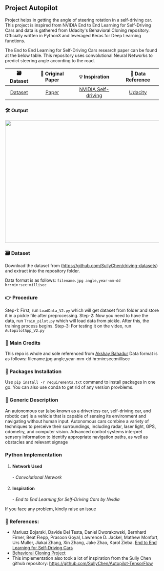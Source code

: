## Project Autopilot
Project helps in getting the angle of steering rotation in a self-driving car. This project is inspired from NVIDIA End to End Learning for Self-Driving Cars and data is gathered from Udacity's Behavioral Cloning repository. Officially written in Python3 and leveraged Keras for Deep Learning functions. 

The End to End Learning for Self-Driving Cars research paper can be found at the below table.
This repository uses convolutional Neural Networks to predict steering angle according to the road. 

| 🗃 Dataset | 📑 Original Paper | 💡 Inspiration | 📌 Data Reference |
|:-:|:-:|:-:|:-:|
|[Dataset](https://github.com/SullyChen/driving-datasets)|[Paper](https://arxiv.org/abs/1604.07316)|[NVIDIA Self-driving](https://devblogs.nvidia.com/deep-learning-self-driving-cars/)|[Udacity](https://github.com/udacity/CarND-Behavioral-Cloning-P3)|

### 🛠 Output
<img src="https://github.com/akshaybahadur21/Autopilot/blob/master/v2.gif" width=700 height=400>

### 🗃 Dataset
Download the dataset from (https://github.com/SullyChen/driving-datasets) and extract into the repository folder.<br>

Data format is as follows: `filename.jpg angle,year-mm-dd hr:min:sec:millisec`

### 👉 Procedure
Step-1: First, run `LoadData_V2.py` which will get dataset from folder and store it in a pickle file after preprocessing.
Step-2: Now you need to have the data, run `Train_pilot.py` which will load data from pickle. After this, the training process begins.
Step-3: For testing it on the video, run `AutopilotApp_V2.py`

### 🧠 Main Credits
This repo is whole and sole referenced from [Akshay Bahadur](https://github.com/akshaybahadur21/Autopilot/tree/master/Autopilot_V2)
Data format is as follows: filename.jpg angle,year-mm-dd hr:min:sec:millisec

### 📩 Packages Installation 
Use `pip install -r requirements.txt` command to install packages in one go.
You can also use conda to get rid of any version provblems.

### 📰 Generic Description
An autonomous car (also known as a driverless car, self-driving car, and robotic car) is a vehicle that is capable of sensing its environment and navigating without human input. Autonomous cars combine a variety of techniques to perceive their surroundings, including radar, laser light, GPS, odometry, and computer vision. Advanced control systems interpret sensory information to identify appropriate navigation paths, as well as obstacles and relevant signage

### Python Implementation

1) <h4>Network Used</h4>- <i>Convolutional Network</i>
2) <h4>Inspiration</h4> - <i>End to End Learning for Self-Driving Cars by Nvidia</i>

If you face any problem, kindly raise an issue



### 🔗 References:
 
 - Mariusz Bojarski, Davide Del Testa, Daniel Dworakowski, Bernhard Firner, Beat Flepp, Prasoon Goyal, Lawrence D. Jackel, Mathew Monfort, Urs Muller, Jiakai Zhang, Xin Zhang, Jake Zhao, Karol Zieba. [End to End Learning for Self-Driving Cars](https://arxiv.org/abs/1604.07316)
 - [Behavioral Cloning Project](https://github.com/udacity/CarND-Behavioral-Cloning-P3) 
 - This implementation also took a lot of inspiration from the Sully Chen github repository: https://github.com/SullyChen/Autopilot-TensorFlow  





